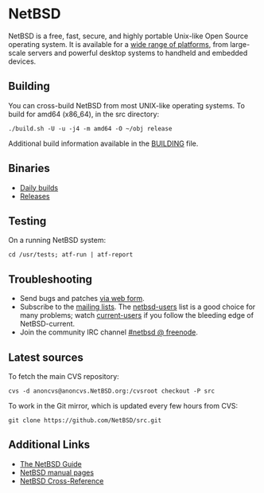 NetBSD
======

NetBSD is a free, fast, secure, and highly portable Unix-like Open
Source operating system.  It is available for a [wide range of
platforms](https://wiki.NetBSD.org/ports/), from large-scale servers
and powerful desktop systems to handheld and embedded devices.

Building
--------

You can cross-build NetBSD from most UNIX-like operating systems.
To build for amd64 (x86_64), in the src directory:

    ./build.sh -U -u -j4 -m amd64 -O ~/obj release

Additional build information available in the [BUILDING](BUILDING) file.

Binaries
--------

- [Daily builds](https://nycdn.netbsd.org/pub/NetBSD-daily/HEAD/latest/)
- [Releases](https://cdn.netbsd.org/pub/NetBSD/)

Testing
-------

On a running NetBSD system:

    cd /usr/tests; atf-run | atf-report

Troubleshooting
---------------

- Send bugs and patches [via web form](https://www.netbsd.org/cgi-bin/sendpr.cgi?gndb=netbsd).
- Subscribe to the [mailing lists](https://www.netbsd.org/mailinglists/).
  The [netbsd-users](https://netbsd.org/mailinglists/#netbsd-users) list is a good choice for many problems; watch [current-users](https://netbsd.org/mailinglists/#current-users) if you follow the bleeding edge of NetBSD-current.
- Join the community IRC channel [#netbsd @ freenode](https://webchat.freenode.net/?channels=#netbsd).

Latest sources
--------------

To fetch the main CVS repository:

    cvs -d anoncvs@anoncvs.NetBSD.org:/cvsroot checkout -P src

To work in the Git mirror, which is updated every few hours from CVS:

    git clone https://github.com/NetBSD/src.git

Additional Links
----------------

- [The NetBSD Guide](https://www.netbsd.org/docs/guide/en/)
- [NetBSD manual pages](http://man.netbsd.org/)
- [NetBSD Cross-Reference](https://nxr.netbsd.org/)
